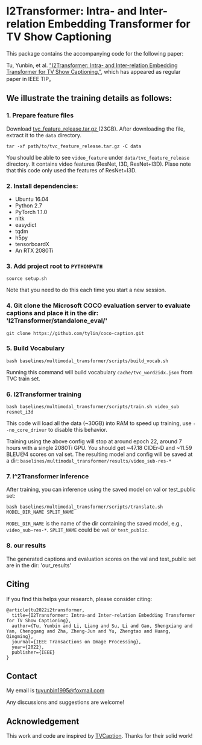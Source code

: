 # I2Transformer: Intra- and Inter-relation Embedding Transformer for TV Show Captioning
This package contains the accompanying code for the following paper:

Tu, Yunbin, et al. ["I2Transformer: Intra- and Inter-relation Embedding Transformer for TV Show Captioning."](https://ieeexplore.ieee.org/stamp/stamp.jsp?tp=&arnumber=9738841), which has appeared as regular paper in IEEE TIP。 

## We illustrate the training details as follows:

### 1. Prepare feature files
Download [tvc_feature_release.tar.gz ](https://drive.google.com/file/d/1bSjxbKSxp1qEBCSwAmk8YlkRl1ztgrWO/view?usp=sharing) (23GB).
After downloading the file, extract it to the `data` directory.
```
tar -xf path/to/tvc_feature_release.tar.gz -C data
```
You should be able to see `video_feature` under `data/tvc_feature_release` directory. 
It contains video features (ResNet, I3D, ResNet+I3D). Plase note that this code only used the features of ResNet+I3D.


### 2. Install dependencies:
- Ubuntu 16.04
- Python 2.7
- PyTorch 1.1.0
- nltk
- easydict
- tqdm
- h5py
- tensorboardX
- An RTX 2080Ti

### 3. Add project root to `PYTHONPATH`
```
source setup.sh
```
Note that you need to do this each time you start a new session.


### 4. Git clone the Microsoft COCO evaluation server to evaluate captions and place it in the dir: 'I2Transformer/standalone_eval/'
```
git clone https://github.com/tylin/coco-caption.git
```

### 5. Build Vocabulary
```
bash baselines/multimodal_transformer/scripts/build_vocab.sh
```
Running this command will build vocabulary `cache/tvc_word2idx.json` from TVC train set. 
 
### 6. I2Transformer training
```
bash baselines/multimodal_transformer/scripts/train.sh video_sub resnet_i3d
```
This code will load all the data (~30GB) into RAM to speed up training,
use `--no_core_driver` to disable this behavior. 

Training using the above config will stop at around epoch 22, around 7 hours with a single 2080Ti GPU.
You should get ~47.18 CIDEr-D and ~11.59 BLEU@4 scores on val set. 
The resulting model and config will be saved at a dir: `baselines/multimodal_transformer/results/video_sub-res-*`

### 7. I^2Transformer inference
After training, you can inference using the saved model on val or test_public set:
```
bash baselines/multimodal_transformer/scripts/translate.sh MODEL_DIR_NAME SPLIT_NAME
```
`MODEL_DIR_NAME` is the name of the dir containing the saved model, 
e.g., `video_sub-res-*`.  `SPLIT_NAME` could be `val` or `test_public`. 

### 8. our results 
The generated captions and evaluation scores on the val and test_public set are in the dir: 'our_results'

## Citing
If you find this helps your research, please consider citing:
```
@article{tu2022i2transformer,
  title={I2Transformer: Intra-and Inter-relation Embedding Transformer for TV Show Captioning},
  author={Tu, Yunbin and Li, Liang and Su, Li and Gao, Shengxiang and Yan, Chenggang and Zha, Zheng-Jun and Yu, Zhengtao and Huang, Qingming},
  journal={IEEE Transactions on Image Processing},
  year={2022},
  publisher={IEEE}
}
```

## Contact
My email is tuyunbin1995@foxmail.com

Any discussions and suggestions are welcome!


## Acknowledgement
This work and code are inspired by [TVCaption](https://github.com/jayleicn/TVCaption). Thanks for their solid work!
